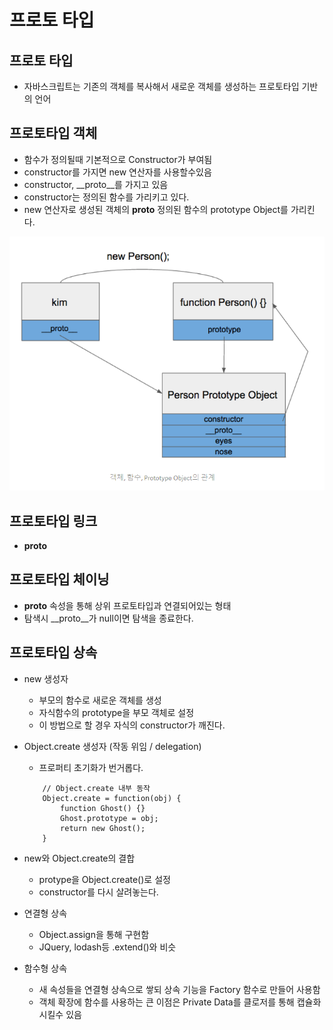 # 프로토 타입
## 프로토 타입
- 자바스크립트는 기존의 객체를 복사해서 새로운 객체를 생성하는 프로토타입 기반의 언어

## 프로토타입 객체
- 함수가 정의될때 기본적으로 Constructor가 부여됨
- constructor를 가지면 new 연산자를 사용할수있음
- constructor, __proto__를 가지고 있음
- constructor는 정의된 함수를 가리키고 있다.
- new 연산자로 생성된 객체의 __proto__ 정의된 함수의 prototype Object를 가리킨다.

![prototype](./images/prototype.png)
## 프로토타입 링크
- __proto__ 

## 프로토타입 체이닝
- __proto__ 속성을 통해 상위 프로토타입과 연결되어있는 형태
- 탐색시 __proto__가 null이면 탐색을 종료한다.

## 프로토타입 상속
- new 생성자
    - 부모의 함수로 새로운 객체를 생성
    - 자식함수의 prototype을 부모 객체로 설정
    - 이 방법으로 할 경우 자식의 constructor가 깨진다.
- Object.create 생성자 (작동 위임 / delegation)
    - 프로퍼티 초기화가 번거롭다.
    ```
        // Object.create 내부 동작
        Object.create = function(obj) {
            function Ghost() {}
            Ghost.prototype = obj;
            return new Ghost();
        }
    ```
- new와 Object.create의 결합
    - protype을 Object.create()로 설정
    - constructor를 다시 살려놓는다.

- 연결형 상속
    - Object.assign을 통해 구현함
    - JQuery, lodash등 .extend()와 비슷
- 함수형 상속
    - 새 속성들을 연결형 상속으로 쌓되 상속 기능을 Factory 함수로 만들어 사용함
    - 객체 확장에 함수를 사용하는 큰 이점은 Private Data를 클로저를 통해 캡슐화 시킬수 있음
